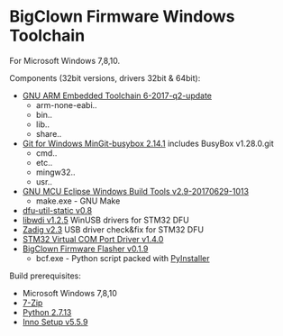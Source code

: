 # BigClown Firmware Windows Toolchain  
For Microsoft Windows 7,8,10.

Components (32bit versions, drivers 32bit & 64bit):
  * [GNU ARM Embedded Toolchain 6-2017-q2-update](https://developer.arm.com/open-source/gnu-toolchain/gnu-rm/downloads)
    * arm-none-eabi\..
    * bin\..
    * lib\..
    * share\..
  * [Git for Windows MinGit-busybox 2.14.1](https://github.com/git-for-windows/git/) includes BusyBox v1.28.0.git
    * cmd\..
    * etc\..
    * mingw32\..
    * usr\..
  * [GNU MCU Eclipse Windows Build Tools v2.9-20170629-1013](https://github.com/gnu-mcu-eclipse/windows-build-tools/)
    * make.exe - GNU Make
  * [dfu-util-static v0.8](https://sourceforge.net/projects/dfu-util/files/dfu-util-0.8-binaries/win32-mingw32/)
  * [libwdi v1.2.5](https://github.com/pbatard/libwdi) WinUSB drivers for STM32 DFU
  * [Zadig v2.3](http://zadig.akeo.ie/) USB driver check&fix for STM32 DFU
  * [STM32 Virtual COM Port Driver v1.4.0](http://www.st.com/en/development-tools/stsw-stm32102.html)
  * [BigClown Firmware Flasher v0.1.9](https://github.com/bigclownlabs/bch-firmware-flasher/)
    * bcf.exe - Python script packed with [PyInstaller](http://www.pyinstaller.org/)

Build prerequisites:
  * Microsoft Windows 7,8,10
  * [7-Zip](http://www.7-zip.org/download.html)
  * [Python 2.7.13](https://www.python.org/downloads/release/python-2713/)
  * [Inno Setup v5.5.9](http://www.jrsoftware.org/isinfo.php)
